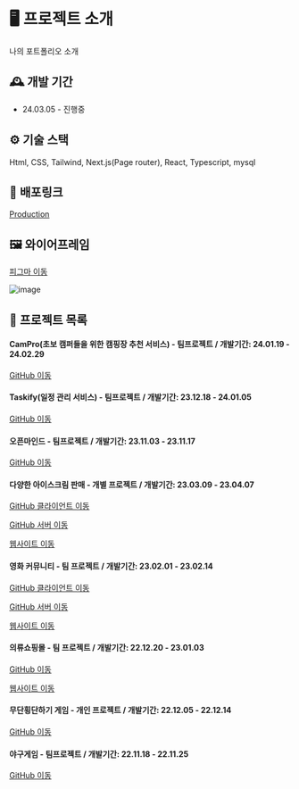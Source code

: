 # 🖥️ 프로젝트 소개
나의 포트폴리오 소개
<br>

## 🕰️ 개발 기간
* 24.03.05 - 진행중

## ⚙️ 기술 스택
Html, CSS, Tailwind, Next.js(Page router), React, Typescript, mysql

## 🔗 배포링크

<a href="https://www.nmsportfolio.com/" >Production</a>


## 🖼️ 와이어프레임
<a href="https://www.figma.com/file/vC8O0mYAs588et08Um16NJ/%ED%8F%AC%ED%8A%B8%ED%8F%B4%EB%A6%AC%EC%98%A4-%EB%AA%A8%EC%9D%8C?type=design&node-id=0%3A1&mode=design&t=pbjUO4m00BGMxQLY-1" >피그마 이동</a>

![image](https://github.com/namminimi/MyPortfolio/assets/111848336/8db12d03-e52c-43b2-9576-e8bb140224b0)

## 📌 프로젝트 목록

#### CamPro(초보 캠퍼들을 위한 캠핑장 추천 서비스) - 팀프로젝트 / 개발기간: 24.01.19 - 24.02.29
<a href="https://github.com/teamCampro/campro_FE" >GitHub 이동</a>

#### Taskify(일정 관리 서비스) - 팀프로젝트 / 개발기간: 23.12.18 - 24.01.05
<a href="https://github.com/Peachy-Peachy/Taskify" >GitHub 이동</a>

#### 오픈마인드 - 팀프로젝트 / 개발기간: 23.11.03 - 23.11.17
<a href="https://github.com/Team2-Project-OpenMind/OpenMind_Team2" >GitHub 이동</a>

#### 다양한 아이스크림 판매 - 개별 프로젝트 / 개발기간: 23.03.09 - 23.04.07
<a href="https://github.com/namminimi/ice-cream" >GitHub 클라이언트 이동</a>

<a href="https://github.com/namminimi/ice-cream-server" >GitHub 서버 이동</a>

<a href="https://ice-cream-iota.vercel.app/" >웹사이트 이동</a>

#### 영화 커뮤니티 - 팀 프로젝트 / 개발기간: 23.02.01 - 23.02.14
<a href="https://github.com/namminimi/movie-react" >GitHub 클라이언트 이동</a>

<a href="https://github.com/namminimi/movie-server2" >GitHub 서버 이동</a>

<a href="https://movie-react-khaki.vercel.app/" >웹사이트 이동</a>

#### 의류쇼핑몰 - 팀 프로젝트 / 개발기간: 22.12.20 - 23.01.03
<a href="https://github.com/namminimi/shopping" >GitHub 이동</a>

<a href="http://uou413.dothome.co.kr/shopping/index.php" >웹사이트 이동</a>

#### 무단횡단하기 게임 - 개인 프로젝트 / 개발기간: 22.12.05 - 22.12.14
<a href="https://github.com/namminimi/crazyGame-project2" >GitHub 이동</a>

#### 야구게임 - 팀프로젝트 / 개발기간: 22.11.18 - 22.11.25
<a href="https://github.com/namminimi/baseball-project1" >GitHub 이동</a>













